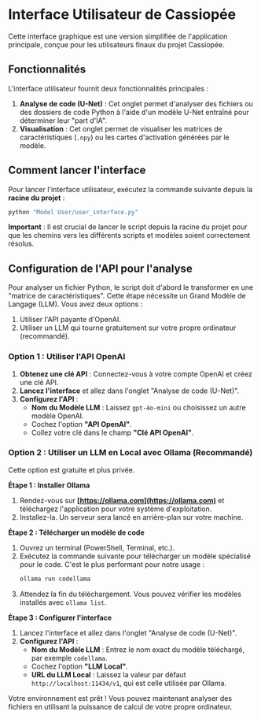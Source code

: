 # Interface Utilisateur de Cassiopée

Cette interface graphique est une version simplifiée de l'application principale, conçue pour les utilisateurs finaux du projet Cassiopée.

## Fonctionnalités

L'interface utilisateur fournit deux fonctionnalités principales :

1.  **Analyse de code (U-Net)** : Cet onglet permet d'analyser des fichiers ou des dossiers de code Python à l'aide d'un modèle U-Net entraîné pour déterminer leur "part d'IA".
2.  **Visualisation** : Cet onglet permet de visualiser les matrices de caractéristiques (`.npy`) ou les cartes d'activation générées par le modèle.

## Comment lancer l'interface

Pour lancer l'interface utilisateur, exécutez la commande suivante depuis la **racine du projet** :

```bash
python "Model User/user_interface.py"
```

**Important** : Il est crucial de lancer le script depuis la racine du projet pour que les chemins vers les différents scripts et modèles soient correctement résolus.

## Configuration de l'API pour l'analyse

Pour analyser un fichier Python, le script doit d'abord le transformer en une "matrice de caractéristiques". Cette étape nécessite un Grand Modèle de Langage (LLM). Vous avez deux options :

1.  Utiliser l'API payante d'OpenAI.
2.  Utiliser un LLM qui tourne gratuitement sur votre propre ordinateur (recommandé).

### Option 1 : Utiliser l'API OpenAI

1.  **Obtenez une clé API** : Connectez-vous à votre compte OpenAI et créez une clé API.
2.  **Lancez l'interface** et allez dans l'onglet "Analyse de code (U-Net)".
3.  **Configurez l'API** :
    *   **Nom du Modèle LLM** : Laissez `gpt-4o-mini` ou choisissez un autre modèle OpenAI.
    *   Cochez l'option **"API OpenAI"**.
    *   Collez votre clé dans le champ **"Clé API OpenAI"**.

### Option 2 : Utiliser un LLM en Local avec Ollama (Recommandé)

Cette option est gratuite et plus privée.

**Étape 1 : Installer Ollama**

1.  Rendez-vous sur **[https://ollama.com](https://ollama.com)** et téléchargez l'application pour votre système d'exploitation.
2.  Installez-la. Un serveur sera lancé en arrière-plan sur votre machine.

**Étape 2 : Télécharger un modèle de code**

1.  Ouvrez un terminal (PowerShell, Terminal, etc.).
2.  Exécutez la commande suivante pour télécharger un modèle spécialisé pour le code. C'est le plus performant pour notre usage :
    ```bash
    ollama run codellama
    ```
3.  Attendez la fin du téléchargement. Vous pouvez vérifier les modèles installés avec `ollama list`.

**Étape 3 : Configurer l'interface**

1.  Lancez l'interface et allez dans l'onglet "Analyse de code (U-Net)".
2.  **Configurez l'API** :
    *   **Nom du Modèle LLM** : Entrez le nom exact du modèle téléchargé, par exemple `codellama`.
    *   Cochez l'option **"LLM Local"**.
    *   **URL du LLM Local** : Laissez la valeur par défaut `http://localhost:11434/v1`, qui est celle utilisée par Ollama.

Votre environnement est prêt ! Vous pouvez maintenant analyser des fichiers en utilisant la puissance de calcul de votre propre ordinateur. 